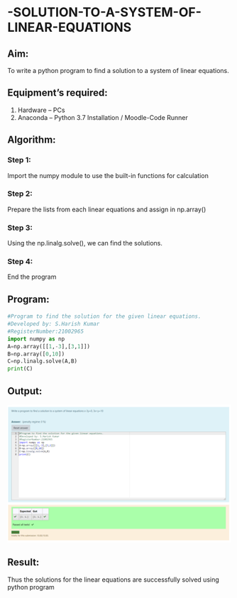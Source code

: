 # -SOLUTION-TO-A-SYSTEM-OF-LINEAR-EQUATIONS
## Aim:
To write a python program to find a solution to a system of linear equations.
## Equipment’s required:
1. 	Hardware – PCs
2. 	Anaconda – Python 3.7 Installation / Moodle-Code Runner
## Algorithm:
### Step 1: 
Import the numpy module to use the built-in functions for calculation
### Step 2: 
Prepare the lists from each linear equations and assign in np.array()
### Step 3: 
Using the np.linalg.solve(), we can find the solutions.
### Step 4: 
End the program
## Program:
~~~ python
#Program to find the solution for the given linear equations.
#Developed by: S.Harish Kumar
#RegisterNumber:21002965
import numpy as np
A=np.array([[1,-3],[3,1]])
B=np.array([0,10])
C=np.linalg.solve(A,B)
print(C)
~~~

## Output:
![OUTPUT](https://github.com/Hp9806/-SOLUTION-TO-A-SYSTEM-OF-LINEAR-EQUATIONS/blob/main/Screenshot%20(22).png?raw=true)
## Result: 
Thus the solutions for the linear equations are successfully solved using python program


